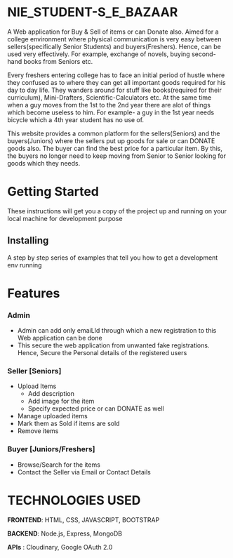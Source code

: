 # NIE_STUDENT-S_E_BAZAAR
A Web application for Buy & Sell of items or can Donate also. Aimed for a college environment where physical communication is very easy between sellers(specifically Senior Students) and buyers(Freshers). Hence, can be used very effectively. For example, exchange of novels, buying second-hand books from Seniors etc.

Every freshers entering college has to face an initial period of hustle where they confused as to where they can get all important goods required for his day to day life. They wanders around for stuff like books(required for their curriculum), Mini-Drafters, Scientific-Calculators etc. At the same time when a guy moves from the 1st to the 2nd year there are alot of things which become useless to him. For example- a guy in the 1st year needs bicycle which a 4th year student has no use of.

This website provides a common platform for the sellers(Seniors) and the buyers(Juniors) where the sellers put up goods for sale or can DONATE goods also. The buyer can find the best price for a particular item. By this, the buyers no longer need to keep moving from Senior to Senior looking for goods which they needs.

# Getting Started
These instructions will get you a copy of the project up and running on your local machine for development purpose
## Installing
A step by step series of examples that tell you how to get a development env running 

# Features

### Admin
* Admin can add only emaiLId through which a new registration to this Web application can be done 
* This secure the web application from unwanted fake registrations. Hence, Secure the Personal details of the registered users

### Seller [Seniors]
- Upload Items
  - Add description
  - Add image for the item
  - Specify expected price or can DONATE as well
- Manage uploaded items 
- Mark them as Sold if items are sold
- Remove items

### Buyer [Juniors/Freshers]
- Browse/Search for the items
- Contact the Seller via Email or Contact Details

# TECHNOLOGIES USED
**FRONTEND**: HTML, CSS, JAVASCRIPT, BOOTSTRAP

**BACKEND**: Node.js, Express, MongoDB

**APIs** : Cloudinary, Google OAuth 2.0


